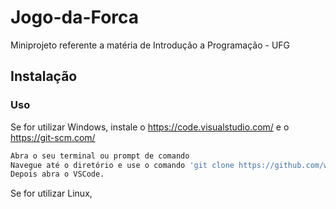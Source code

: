 # Jogo-da-Forca
Miniprojeto referente a matéria de Introdução a Programação - UFG

## Instalação 

### Uso

Se for utilizar Windows, instale o https://code.visualstudio.com/ e o https://git-scm.com/

```bash
Abra o seu terminal ou prompt de comando
Navegue até o diretório e use o comando 'git clone https://github.com/wederf13/Forca.git'
Depois abra o VSCode.
```
Se for utilizar Linux, 


